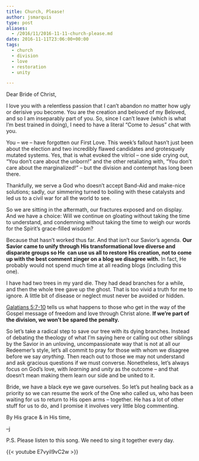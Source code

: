 ```yaml
---
title: Church, Please!
author: jsmarquis
type: post
aliases:
  - /2016/11/2016-11-11-church-please.md
date: 2016-11-11T23:06:00+00:00
tags:
  - church
  - division
  - love
  - restoration
  - unity

---
```


Dear Bride of Christ,

I love you with a relentless passion that I can&#8217;t abandon no matter how ugly or derisive you become. You are the creation and beloved of my Beloved, and so I am inseparably part of you. So, since I can&#8217;t leave (which is what I&#8217;m best trained in doing), I need to have a literal &#8220;Come to Jesus&#8221; chat with you.

You &#8211; we &#8211; have forgotten our First Love. This week&#8217;s fallout hasn&#8217;t just been about the election and two incredibly flawed candidates and grotesquely mutated systems. Yes, that is what evoked the vitriol &#8211; one side crying out, &#8220;You don&#8217;t care about the unborn!&#8221; and the other retaliating with, &#8220;You don&#8217;t care about the marginalized!&#8221; &#8211; but the division and contempt has long been there.

Thankfully, we serve a God who doesn&#8217;t accept Band-Aid and make-nice solutions; sadly, our simmering turned to boiling with these catalysts and led us to a civil war for all the world to see.

So we are sitting in the aftermath, our fractures exposed and on display. And we have a choice: Will we continue on gloating without taking the time to understand, and condemning without taking the time to weigh our words for the Spirit&#8217;s grace-filled wisdom?

Because that hasn&#8217;t worked thus far. And that isn&#8217;t our Savior&#8217;s agenda. **Our Savior came to unify through His transformational love diverse and disparate groups so He&nbsp; can use us all to restore His creation, not to come up with the best comment zinger on a blog we disagree with.** In fact, He probably would not spend much time at all reading blogs (including this one).

I have had two trees in my yard die. They had dead branches for a while, and then the whole tree gave up the ghost. That is too vivid a truth for me to ignore. A little bit of disease or neglect must never be avoided or hidden.

<a href="https://www.biblegateway.com/passage/?search=Galatians%205&version=ESV;MSG" target="_blank">Galatians 5:7-10</a> tells us what happens to those who get in the way of the Gospel message of freedom and love through Christ alone. **If we&#8217;re part of the division, we won&#8217;t be spared the penalty.&nbsp;**

So let&#8217;s take a radical step to save our tree with its dying branches. Instead of debating the theology of what I&#8217;m saying here or calling out other siblings by the Savior in an unloving, uncompassionate way that is not at all our Redeemer&#8217;s style, let&#8217;s all commit to pray for those with whom we disagree before we say _anything_. Then reach out to those we may not understand and ask gracious questions if we must converse. Nonetheless, let&#8217;s always focus on God&#8217;s love, with _learning_ and _unity_ as the outcome &#8211; and that doesn&#8217;t mean making them learn our side and be united to it.

Bride, we have a black eye we gave ourselves. So let&#8217;s put healing back as a priority so we can resume the work of the One who called us, who has been waiting for us to return to His open arms &#8211; together. He has a lot of other stuff for us to do, and I promise it involves very little blog commenting.

By His grace & in His time,

&#8211;j

P.S. Please listen to this song. We need to sing it together every day.

{{< youtube E7vyiI9vC2w >}}